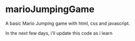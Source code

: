 # marioJumpingGame
A basic Mario Jumping game with html, css and javascript.

In the next few days, i'll update this code as i learn

